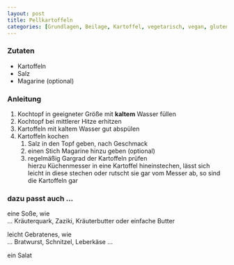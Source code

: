 ```yaml
---
layout: post
title: Pellkartoffeln
categories: [Grundlagen, Beilage, Kartoffel, vegetarisch, vegan, glutenfrei]
---
```


### Zutaten

- Kartoffeln
- Salz
- Magarine (optional)

### Anleitung

1. Kochtopf in geeigneter Größe mit **kaltem** Wasser füllen
2. Kochtopf bei mittlerer Hitze erhitzen
5. Kartoffeln mit kaltem Wasser gut abspülen 
6. Kartoffeln kochen 
    1. Salz in den Topf geben, nach Geschmack
    2. einen Stich Magarine hinzu geben (optional)
    3. regelmäßig Gargrad der Kartoffeln prüfen   
       hierzu Küchenmesser in eine Kartoffel hineinstechen, lässt sich leicht in diese stechen oder rutscht sie gar vom Messer ab, 
       so sind die Kartoffeln gar
  
### dazu passt auch ...

eine Soße, wie   
... Kräuterquark, Zaziki, Kräuterbutter oder einfache Butter

leicht Gebratenes, wie   
... Bratwurst, Schnitzel, Leberkäse ...

ein Salat
